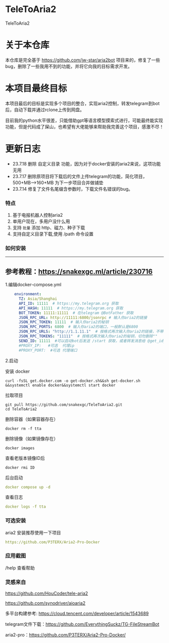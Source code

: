 # TeleToAria2

TeleToAria2

# 关于本仓库

本仓库是完全基于 https://github.com/jw-star/aria2bot 项目来的，修复了一些bug，删除了一些我用不到的功能，并将它向我的目标需求开发。

# 本项目最终目标
本项目最后的目标是实现多个项目的整合，实现aria2控制，转发telegram到bot后，自动下载并通过rclone上传到网盘。 

目前我的python水平很差，只能借助gpt等语言模型摸索式进行，可能最终能实现功能，但是代码成了屎山，也希望有大佬能够来帮助我完善这个项目，感激不尽！ 

# 更新日志
- 23.7.18 删除 自定义目录 功能，因为对于docker安装的aria2来说，这项功能无用
- 23.7.17 删除原项目将下载后的文件上传telegram的功能，简化项目，500+MB-->160+MB 为下一步项目合并做铺垫
- 23.7.14 修复了文件名尾缀含参数时，下载文件名错误的bug。

### 特点

1. 基于电报机器人控制aria2
2. 单用户现在，多用户没什么用
3. 支持 `批量` 添加 http、磁力、种子下载
4. 支持自定义目录下载,使用 /path 命令设置


### 如何安装

---
参考教程：https://snakexgc.ml/article/230716
---


1.编辑docker-compose.yml

```yaml
    environment:
      TZ: Asia/Shanghai
      API_ID: 11111  # https://my.telegram.org 获取
      API_HASH: 11111  # https://my.telegram.org 获取
      BOT_TOKEN: 11111:11111  # 在telegram @BotFather 获取
      JSON_RPC_URL: http://11111:6800/jsonrpc # 输入你aria2的链接
      JSON_RPC_TOKEN: 11111  # 输入你aria2的秘钥
      JSON_RPC_PORTS: 6800  # 输入你aria2的端口，一般默认是6800
      JSON_RPC_URLS: "http://1.1.11.1"  # 按格式再次输入你aria2的链接，不带端口，切勿删除""
      JSON_RPC_TOKENS: "11111"  # 按格式再次输入你aria2的秘钥，切勿删除""
      SEND_ID: 11111  #可以启动bot后发送 /start 获取，或者转发消息给 @get_id_bot 
      #PROXY_IP:   #可选  代理ip
      #PROXY_PORT:  #可选 代理端口

```

2.启动


安装 docker

```
curl -fsSL get.docker.com -o get-docker.sh&&sh get-docker.sh &&systemctl enable docker&&systemctl start docker
```


拉取项目

```
git pull https://github.com/snakexgc/TeleToAria2.git
cd TeleToAria2
```

删除容器（如果容器存在）
```
docker rm -f tta
```

删除镜像（如果镜像存在）
```
docker images
```
查看老版本镜像ID后
```
docker rmi ID
```

后台启动
```yaml
docker compose up -d
```

查看日志

```yaml
docker logs -f tta
```

### 可选安装

aria2 安装推荐使用一下项目

```yaml
https://github.com/P3TERX/Aria2-Pro-Docker
```

### 应用截图

/help  查看帮助

### 灵感来自

https://github.com/HouCoder/tele-aria2 

https://github.com/synodriver/aioaria2 

多平台构建参考: https://cloud.tencent.com/developer/article/1543689 

telegram文件下载：https://github.com/EverythingSuckz/TG-FileStreamBot 

aria2-pro：https://github.com/P3TERX/Aria2-Pro-Docker/



